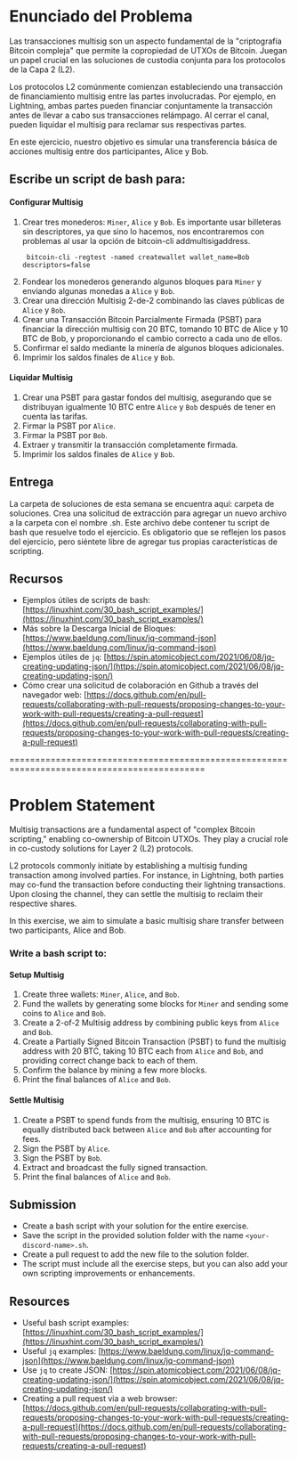 
# Enunciado del Problema

Las transacciones multisig son un aspecto fundamental de la "criptografía Bitcoin compleja" que permite la copropiedad de UTXOs de Bitcoin. Juegan un papel crucial en las soluciones de custodia conjunta para los protocolos de la Capa 2 (L2).

Los protocolos L2 comúnmente comienzan estableciendo una transacción de financiamiento multisig entre las partes involucradas. Por ejemplo, en Lightning, ambas partes pueden financiar conjuntamente la transacción antes de llevar a cabo sus transacciones relámpago. Al cerrar el canal, pueden liquidar el multisig para reclamar sus respectivas partes.

En este ejercicio, nuestro objetivo es simular una transferencia básica de acciones multisig entre dos participantes, Alice y Bob.

## Escribe un script de bash para:

#### Configurar Multisig
1. Crear tres monederos: `Miner`, `Alice` y `Bob`. Es importante usar billeteras sin descriptores, ya que sino lo hacemos, nos encontraremos con problemas al usar la opción de bitcoin-cli addmultisigaddress.
    ``` 
	 bitcoin-cli -regtest -named createwallet wallet_name=Bob descriptors=false
    ``` 
2. Fondear los monederos generando algunos bloques para `Miner` y enviando algunas monedas a `Alice` y `Bob`.
3. Crear una dirección Multisig 2-de-2 combinando las claves públicas de `Alice` y `Bob`.
4. Crear una Transacción Bitcoin Parcialmente Firmada (PSBT) para financiar la dirección multisig con 20 BTC, tomando 10 BTC de Alice y 10 BTC de Bob, y proporcionando el cambio correcto a cada uno de ellos.
5. Confirmar el saldo mediante la minería de algunos bloques adicionales.
6. Imprimir los saldos finales de `Alice` y `Bob`.
   
#### Liquidar Multisig
1. Crear una PSBT para gastar fondos del multisig, asegurando que se distribuyan igualmente 10 BTC entre `Alice` y `Bob` después de tener en cuenta las tarifas.
2. Firmar la PSBT por `Alice`.
3. Firmar la PSBT por `Bob`.
4. Extraer y transmitir la transacción completamente firmada.
5. Imprimir los saldos finales de `Alice` y `Bob`.

## Entrega

La carpeta de soluciones de esta semana se encuentra aquí: carpeta de soluciones.
Crea una solicitud de extracción para agregar un nuevo archivo a la carpeta con el nombre <tu-nombre-en-Discord>.sh.
Este archivo debe contener tu script de bash que resuelve todo el ejercicio.
Es obligatorio que se reflejen los pasos del ejercicio, pero siéntete libre de agregar tus propias características de scripting.

## Recursos

- Ejemplos útiles de scripts de bash: [https://linuxhint.com/30_bash_script_examples/](https://linuxhint.com/30_bash_script_examples/)
- Más sobre la Descarga Inicial de Bloques: [https://www.baeldung.com/linux/jq-command-json](https://www.baeldung.com/linux/jq-command-json)
- Ejemplos útiles de `jq`:  [https://spin.atomicobject.com/2021/06/08/jq-creating-updating-json/](https://spin.atomicobject.com/2021/06/08/jq-creating-updating-json/)
- Cómo crear una solicitud de colaboración en Github a través del navegador web: [https://docs.github.com/en/pull-requests/collaborating-with-pull-requests/proposing-changes-to-your-work-with-pull-requests/creating-a-pull-request](https://docs.github.com/en/pull-requests/collaborating-with-pull-requests/proposing-changes-to-your-work-with-pull-requests/creating-a-pull-request)

============================================================================================

# Problem Statement

Multisig transactions are a fundamental aspect of "complex Bitcoin scripting," enabling co-ownership of Bitcoin UTXOs. They play a crucial role in co-custody solutions for Layer 2 (L2) protocols.

L2 protocols commonly initiate by establishing a multisig funding transaction among involved parties. For instance, in Lightning, both parties may co-fund the transaction before conducting their lightning transactions. Upon closing the channel, they can settle the multisig to reclaim their respective shares.

In this exercise, we aim to simulate a basic multisig share transfer between two participants, Alice and Bob.

### Write a bash script to:

#### Setup Multisig

1. Create three wallets: `Miner`, `Alice`, and `Bob`.
2. Fund the wallets by generating some blocks for `Miner` and sending some coins to `Alice` and `Bob`.
3. Create a 2-of-2 Multisig address by combining public keys from `Alice` and `Bob`.
4. Create a Partially Signed Bitcoin Transaction (PSBT) to fund the multisig address with 20 BTC, taking 10 BTC each from `Alice` and `Bob`, and providing correct change back to each of them.
5. Confirm the balance by mining a few more blocks.
6. Print the final balances of `Alice` and `Bob`.

#### Settle Multisig

1. Create a PSBT to spend funds from the multisig, ensuring 10 BTC is equally distributed back between `Alice` and `Bob` after accounting for fees.
2. Sign the PSBT by `Alice`.
3. Sign the PSBT by `Bob`.
4. Extract and broadcast the fully signed transaction.
5. Print the final balances of `Alice` and `Bob`.

## Submission

- Create a bash script with your solution for the entire exercise.
- Save the script in the provided solution folder with the name `<your-discord-name>.sh`.
- Create a pull request to add the new file to the solution folder.
- The script must include all the exercise steps, but you can also add your own scripting improvements or enhancements.

## Resources

- Useful bash script examples: [https://linuxhint.com/30_bash_script_examples/](https://linuxhint.com/30_bash_script_examples/)
- Useful `jq` examples: [https://www.baeldung.com/linux/jq-command-json](https://www.baeldung.com/linux/jq-command-json)
- Use `jq` to create JSON: [https://spin.atomicobject.com/2021/06/08/jq-creating-updating-json/](https://spin.atomicobject.com/2021/06/08/jq-creating-updating-json/)
- Creating a pull request via a web browser: [https://docs.github.com/en/pull-requests/collaborating-with-pull-requests/proposing-changes-to-your-work-with-pull-requests/creating-a-pull-request](https://docs.github.com/en/pull-requests/collaborating-with-pull-requests/proposing-changes-to-your-work-with-pull-requests/creating-a-pull-request)
